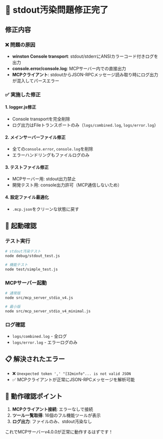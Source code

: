 # 🔧 stdout汚染問題修正完了

## 修正内容

### ❌ 問題の原因
- **winston Console transport**: stdout/stderrにANSIカラーコード付きログを出力
- **console.error/console.log**: MCPサーバー内での直接出力  
- **MCPクライアント**: stdoutからJSON-RPCメッセージ読み取り時にログ出力が混入してパースエラー

### ✅ 実施した修正

#### 1. **logger.js修正**
- Console transportを完全削除
- ログ出力はFileトランスポートのみ（`logs/combined.log`, `logs/error.log`）

#### 2. **メインサーバーファイル修正**
- 全ての`console.error`, `console.log`を削除
- エラーハンドリングもファイルログのみ

#### 3. **テストファイル修正**  
- MCPサーバー用: stdout出力禁止
- 開発テスト用: console出力許可（MCP通信しないため）

#### 4. **設定ファイル最適化**
- `.mcp.json`をクリーンな状態に戻す

## 🚀 起動確認

### テスト実行
```bash
# stdout汚染テスト
node debug/stdout_test.js

# 機能テスト  
node test/simple_test.js
```

### MCPサーバー起動
```bash
# 通常版
node src/mcp_server_stdio_v4.js

# 最小版
node src/mcp_server_stdio_v4_minimal.js
```

### ログ確認
- `logs/combined.log` - 全ログ
- `logs/error.log` - エラーログのみ

## 📋 解決されたエラー

- ❌ `Unexpected token ',' "[32minfo"... is not valid JSON`
- ✅ MCPクライアントが正常にJSON-RPCメッセージを解析可能

## 🎯 動作確認ポイント

1. **MCPクライアント接続**: エラーなしで接続
2. **ツール一覧取得**: 16個のフル機能ツールが表示
3. **ログ出力**: ファイルのみ、stdout汚染なし

これでMCPサーバーv4.0.0が正常に動作するはずです！
